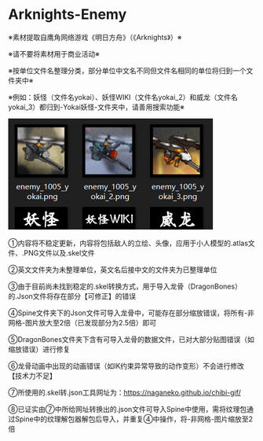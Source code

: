 # Arknights-Enemy
 
※素材提取自鹰角网络游戏《明日方舟》（《Arknights》）※

※请不要将素材用于商业活动※

※按单位文件名整理分类，部分单位中文名不同但文件名相同的单位将归到一个文件夹中※

※例如：妖怪（文件名yokai）、妖怪WIKI（文件名yokai_2）和威龙（文件名yokai_3）都归到-Yokai妖怪-文件夹中，请善用搜索功能※

![image](https://github.com/FaterLinLi/Arknights-Enemy/blob/master/AttentionPic/attention1.jpg)

①内容将不稳定更新，内容将包括敌人的立绘、头像，应用于小人模型的.atlas文件、.PNG文件以及.skel文件

②英文文件夹为未整理单位，英文名后接中文的文件夹为已整理单位

③由于目前尚未找到稳定的.skel转换方式，用于导入龙骨（DragonBones）的.Json文件将存在部分【可修正】的错误

④Spine文件夹下的Json文件可导入龙骨中，可能存在部分缩放错误，将所有-非网格-图片放大至2倍（已发现部分为2.5倍）即可

⑤DragonBones文件夹下含有可导入龙骨的数据文件，已对大部分贴图错误（如缩放错误）进行修复

⑥龙骨动画中出现的动画错误（如IK约束异常导致的动作变形）不会进行修改【技术力不足】

⑦所使用的.skel转.json工具网址为：https://naganeko.github.io/chibi-gif/

⑧已证实由⑦中所给网址转换出的.json文件可导入Spine中使用，需将纹理包通过Spine中的纹理解包器解包后导入，并重复④中操作，将-非网格-图片缩放至2倍
